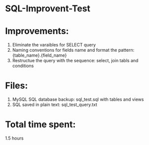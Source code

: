 # SQL-Improvent-Test

Improvements:
=============
1. Eliminate the varaibles for SELECT query
2. Naming conventions for fields name and format the pattern: {table_name}.{field_name}
3. Restructue the query with the sequence: select, join tabls and conditions

Files:
======
1. MySQL SQL database backup: sql_test.sql with tables and views
2. SQL saved in plain text: sql_test_query.txt

Total time spent:
=================
1.5 hours
